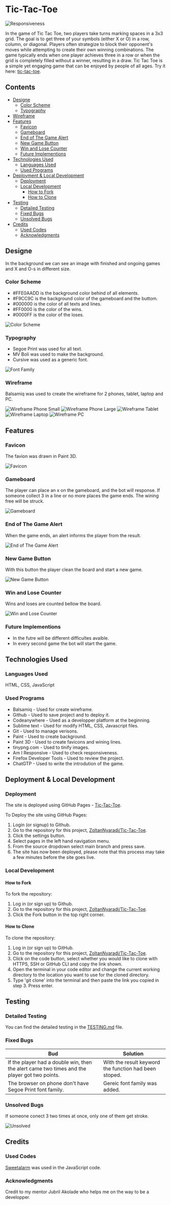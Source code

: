 # Tic-Tac-Toe

![Responsiveness](documentation/README/resp.png)

In the game of Tic Tac Toe, two players take turns marking spaces in a 3x3 grid. The goal is to get three of your symbols (either X or O) in a row, column, or diagonal. Players often strategize to block their opponent's moves while attempting to create their own winning combinations. The game typically ends when one player achieves three in a row or when the grid is completely filled without a winner, resulting in a draw. Tic Tac Toe is a simple yet engaging game that can be enjoyed by people of all ages. Try it here: [tic-tac-toe](https://zoltannyaradi.github.io/Tic-Tac-Toe/).

## Contents

* [Designe](#designe)
  * [Color Scheme](#color-scheme)
  * [Typography](#typography)
*   [Wireframe](#wireframe)
* [Features](#features)
  * [Favicon](#favicon)
  * [Gameboard](#gameboard)
  * [End of The Game Alert](#end-of-the-game-alert)
  * [New Game Button](#new-game-button)
  * [Win and Lose Counter](#win-and-lose-counter)
  * [Future Implementions](#future-implementions)
* [Technologies Used](#technologies-used)
  * [Languages Used](#languages-used)
  * [Used Programs](#used-programs)
* [Deployment & Local Development](#deployment--local-development)
  * [Deployment](#deployment)
  * [Local Development](#local-development)
    * [How to Fork](#how-to-fork)
    * [How to Clone](#how-to-clone)
* [Testing](#testing)
    * [Detailed Testing](#detailed-testing)
    * [Fixed Bugs](#fixed-bugs)
    * [Unsolved Bugs](#unsolved-bugs) 
* [Credits](#credits)
    * [Used Codes](#used-codes)
    * [Acknowledgments](#acknowledgments)

 ## Designe
 
In the background we can see an image with finished and ongoing games and X and O-s in different size.

### Color Scheme

* #FFE0AADD is the background color behind of all elements.
* #F9CC9C is the background color of the gameboard and the buttom.
* #000000 is the color of all texts and lines.
* #FF0000 is the color of the wins.
* #0000FF is the color of the loses.

![Color Scheme](documentation/README/color-scheme.png)

### Typography

* Segoe Print was used for all text.
* MV Boli was used to make the background.
* Cursive was used as a generic font.

![Font Family](documentation/README/font-family.png)

### Wireframe

Balsamiq was used to create the wireframe for 2 phones, tablet, laptop and PC.

![Wireframe Phone Small](documentation/README/wireframe-phone-small.png)
![Wireframe Phone Large](documentation/README/wireframe-phone-large.png)
![Wireframe Tablet](documentation/README/wireframe-tablet.png)
![Wireframe Laptop](documentation/README/wireframe-laptop.png)
![Wireframe PC](documentation/README/wireframe-pc.png)

## Features

### Favicon

The favion was drawn in Paint 3D.

![Favicon](documentation/README/favicon.png)

### Gameboard

The player can place an x on the gameboard, and the bot will response. If someone collect 3 in a line or no more places the game ends. The wining free will be struck.

![Gameboard](documentation/README/gameboard.png)

### End of The Game Alert

When the game ends, an alert informs the player from the result.

![End of The Game Alert](documentation/README/end-of-the-game-alert.png)

### New Game Button

With this button the player clean the board and start a new game.

![New Game Button](documentation/README/new-game-button.png)

### Win and Lose Counter

Wins and loses are counted bellow the board.

![Win and Lose Counter](documentation/README/win-and-lose-counter.png)

### Future Implementions

* In the futre will be different difficultes avaible. 
* In every second game the bot will start the game.

## Technologies Used

### Languages Used

HTML, CSS, JavaScript

### Used Programs

* Balsamiq - Used for create wireframe.
* Github - Used to save project and to deploy it.
* Codeanywhere - Used as a developper platform at the beginning.
* Sublime text - Used for modify HTML, CSS, Javascript files.
* Git - Used to manage verisons.
* Paint - Used to create background.
* Paint 3D - Used to create favicons and wining lines.
* tinypng.com - Used to tinify images.
* Am I Responsive - Used to check responsiveness.
* Firefox Developer Tools - Used to review the project.
* ChatGTP - Used to write the introdution of the game.

## Deployment & Local Development
### Deployment

The site is deployed using GitHub Pages - [Tic-Tac-Toe](https://zoltannyaradi.github.io/Tic-Tac-Toe/).

To Deploy the site using GitHub Pages:

1. Login (or signup) to Github.
2. Go to the repository for this project, [ZoltanNyaradi/Tic-Tac-Toe](https://github.com/ZoltanNyaradi/Tic-Tac-Toe/deployments).
3. Click the settings button.
4. Select pages in the left hand navigation menu.
5. From the source dropdown select main branch and press save.
6. The site has now been deployed, please note that this process may take a few minutes before the site goes live.

### Local Development

#### How to Fork

To fork the repository:

1. Log in (or sign up) to Github.
2. Go to the repository for this project, [ZoltanNyaradi/Tic-Tac-Toe](https://github.com/ZoltanNyaradi/Tic-Tac-Toe/deployments).
3. Click the Fork button in the top right corner.

#### How to Clone

To clone the repository:

1. Log in (or sign up) to GitHub.
2. Go to the repository for this project, [ZoltanNyaradi/Tic-Tac-Toe](https://github.com/ZoltanNyaradi/Tic-Tac-Toe/deployments).
3. Click on the code button, select whether you would like to clone with HTTPS, SSH or GitHub CLI and copy the link shown.
4. Open the terminal in your code editor and change the current working directory to the location you want to use for the cloned directory.
5. Type 'git clone' into the terminal and then paste the link you copied in step 3. Press enter.

## Testing

### Detailed Testing

You can find the detailed testing in the [TESTING.md](TESTING.md) file.

### Fixed Bugs

| Bud | Solution |
| --- | --- |
| If the player had a double win, then the alert came two times and the player got two points. | With the result keyword the function had been stoped. | 
| The browser on phone don't have Segoe Print font family. | Gereic font family was added. |

### Unsolved Bugs

If someone conect 3 two times at once, only one of them get stroke.

![Unsolved](documentation/README/unsolved.png)

## Credits

### Used Codes

[Sweetalarm](https://sweetalert2.github.io/) was used in the JavaScript code.

### Acknowledgments

Credit to my mentor Jubril Akolade who helps me on the way to be a developper.
